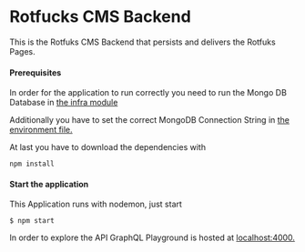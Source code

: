 # Rotfucks CMS Backend
This is the Rotfuks CMS Backend that persists and delivers the Rotfuks Pages. 

#### Prerequisites
In order for the application to run correctly you need to run the Mongo DB Database in [the infra module](../infra/README.md)

Additionally you have to set the correct MongoDB Connection String in [the environment file.](.env)

At last you have to download the dependencies with 
```
npm install
```

#### Start the application
This Application runs with nodemon, just start 
```
$ npm start
```

In order to explore the API GraphQL Playground is hosted at [localhost:4000.](http://localhost:4000)
